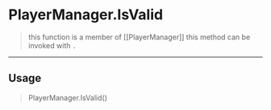 # PlayerManager.IsValid
> this function is a member of [[PlayerManager]]
> this method can be invoked with `.`
-----
## Usage
> PlayerManager.IsValid()
